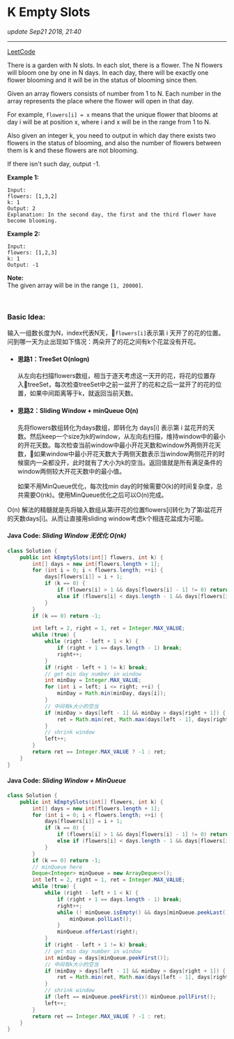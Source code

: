 # K Empty Slots
_update Sep21 2018, 21:40_

---
[LeetCode](https://leetcode.com/problems/k-empty-slots/description/)

There is a garden with N slots. In each slot, there is a flower. The N flowers will bloom one by one in N days. In each day, there will be exactly one flower blooming and it will be in the status of blooming since then.

Given an array flowers consists of number from 1 to N. Each number in the array represents the place where the flower will open in that day.

For example, `flowers[i] = x` means that the unique flower that blooms at day i will be at position x, where i and x will be in the range from 1 to N.

Also given an integer k, you need to output in which day there exists two flowers in the status of blooming, and also the number of flowers between them is k and these flowers are not blooming.

If there isn't such day, output -1.

**Example 1:**

    Input:
    flowers: [1,3,2]
    k: 1
    Output: 2
    Explanation: In the second day, the first and the third flower have become blooming.

**Example 2:**

    Input:
    flowers: [1,2,3]
    k: 1
    Output: -1

**Note:**  
The given array will be in the range `[1, 20000]`.

<br/>

### Basic Idea:
输入一组数长度为N，index代表N天，`flowers[i]`表示第 i 天开了的花的位置。问到哪一天为止出现如下情况：两朵开了的花之间有k个花盆没有开花。

* #### 思路1：TreeSet O(nlogn)
  从左向右扫描flowers数组，相当于逐天考虑这一天开的花，将花的位置存入treeSet，每次检查treeSet中之前一盆开了的花和之后一盆开了的花的位置，如果中间距离等于k，就返回当前天数。

* #### 思路2：Sliding Window + minQueue O(n)
  先将flowers数组转化为days数组，即转化为 days[i] 表示第 i 盆花开的天数。然后keep一个size为k的window，从左向右扫描，维持window中的最小的开花天数。每次检查当前window中最小开花天数和window外两侧开花天数，如果window中最小开花天数大于两侧天数表示当window两侧花开的时候窗内一朵都没开，此时就有了大小为k的空当。返回值就是所有满足条件的window两侧较大开花天数中的最小值。

  如果不用MinQueue优化，每次找min day的时候需要O(k)的时间复杂度，总共需要O(nk)。使用MinQueue优化之后可以O(n)完成。

O(n) 解法的精髓就是先将输入数组从第i开花的位置flowers[i]转化为了第i盆花开的天数days[i]。从而让直接用sliding window考虑k个相连花盆成为可能。

#### Java Code: _Sliding Window 无优化 O(nk)_
```java
class Solution {
    public int kEmptySlots(int[] flowers, int k) {
        int[] days = new int[flowers.length + 1];
        for (int i = 0; i < flowers.length; ++i) {
            days[flowers[i]] = i + 1;
            if (k == 0) {
                if (flowers[i] > 1 && days[flowers[i] - 1] != 0) return i + 1;
                else if (flowers[i] < days.length - 1 && days[flowers[i] + 1] != 0) return i + 1;
            }
        }
        if (k == 0) return -1;

        int left = 2, right = 1, ret = Integer.MAX_VALUE;
        while (true) {
            while (right - left + 1 < k) {
                if (right + 1 == days.length - 1) break;
                right++;
            }
            if (right - left + 1 != k) break;
            // get min day number in window
            int minDay = Integer.MAX_VALUE;
            for (int i = left; i <= right; ++i) {
                minDay = Math.min(minDay, days[i]);
            }
            // 中间有k大小的空当
            if (minDay > days[left - 1] && minDay > days[right + 1]) {
                ret = Math.min(ret, Math.max(days[left - 1], days[right + 1]));
            }
            // shrink window
            left++;
        }
        return ret == Integer.MAX_VALUE ? -1 : ret;
    }
}
```

#### Java Code: _Sliding Window + MinQueue_
```java
class Solution {
    public int kEmptySlots(int[] flowers, int k) {
        int[] days = new int[flowers.length + 1];
        for (int i = 0; i < flowers.length; ++i) {
            days[flowers[i]] = i + 1;
            if (k == 0) {
                if (flowers[i] > 1 && days[flowers[i] - 1] != 0) return i + 1;
                else if (flowers[i] < days.length - 1 && days[flowers[i] + 1] != 0) return i + 1;
            }
        }
        if (k == 0) return -1;
        // minQueue here
        Deque<Integer> minQueue = new ArrayDeque<>();
        int left = 2, right = 1, ret = Integer.MAX_VALUE;
        while (true) {
            while (right - left + 1 < k) {
                if (right + 1 == days.length - 1) break;
                right++;
                while (! minQueue.isEmpty() && days[minQueue.peekLast()] > days[right]) {
                    minQueue.pollLast();
                }
                minQueue.offerLast(right);
            }
            if (right - left + 1 != k) break;
            // get min day number in window
            int minDay = days[minQueue.peekFirst()];
            // 中间有k大小的空当
            if (minDay > days[left - 1] && minDay > days[right + 1]) {
                ret = Math.min(ret, Math.max(days[left - 1], days[right + 1]));
            }
            // shrink window
            if (left == minQueue.peekFirst()) minQueue.pollFirst();
            left++;
        }
        return ret == Integer.MAX_VALUE ? -1 : ret;
    }
}
```
